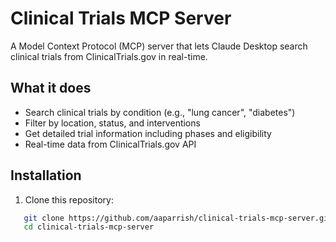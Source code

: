 # Clinical Trials MCP Server

A Model Context Protocol (MCP) server that lets Claude Desktop search clinical trials from ClinicalTrials.gov in real-time.

## What it does
- Search clinical trials by condition (e.g., "lung cancer", "diabetes")
- Filter by location, status, and interventions
- Get detailed trial information including phases and eligibility
- Real-time data from ClinicalTrials.gov API

## Installation

1. Clone this repository:
```bash
   git clone https://github.com/aaparrish/clinical-trials-mcp-server.git
   cd clinical-trials-mcp-server
